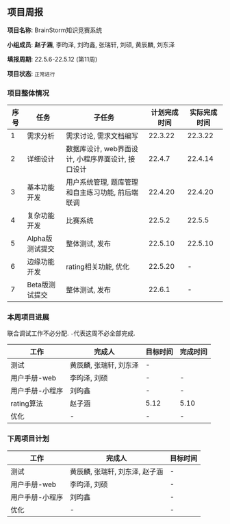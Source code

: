 ## 项目周报

**项目名称**: BrainStorm知识竞赛系统

**小组成员**: **赵子涵**, 李昀泽, 刘昀鑫, 张瑞轩, 刘硕, 黄辰麟, 刘东泽

**填报周期**: 22.5.6-22.5.12 (第11周)

**项目状态**: `正常进行`

### 项目整体情况

| 序号 | 任务            | 子任务                                            | 计划完成时间 | 实际完成时间 |
| ---- | --------------- | ------------------------------------------------- | ------------ | ------------ |
| 1    | 需求分析        | 需求讨论, 需求文档编写                            | 22.3.22      | 22.3.22      |
| 2    | 详细设计        | 数据库设计, web界面设计, 小程序界面设计, 接口设计 | 22.4.7       | 22.4.14      |
| 3    | 基本功能开发    | 用户系统管理, 题库管理和自主练习功能, 前后端联调  | 22.4.20      | 22.4.20      |
| 4    | 复杂功能开发    | 比赛系统                                          | 22.5.2       | 22.5.5       |
| 5    | Alpha版测试提交 | 整体测试, 发布                                    | 22.5.10      | 22.5.10      |
| 6    | 边缘功能开发    | rating相关功能, 优化                              | 22.5.20      | -            |
| 7    | Beta版测试提交  | 整体测试, 发布                                    | 22.6.1       | -            |

### 本周项目进展

联合调试工作不必分配. `-`代表这周不必全部完成.

| 工作                           | 完成人        | 目标时间 | 完成时间 |
| ------------------------------ | ------------- | -------- | -------- |
| 测试 | 黄辰麟, 张瑞轩, 刘东泽 | - |  |
| 用户手册-web    | 李昀泽, 刘硕           | -        | - |
| 用户手册-小程序 | 刘昀鑫                 | -        | - |
| rating算法 | 赵子涵 | 5.12 | 5.10 |
| 优化 | - | - | - |


### 下周项目计划

| 工作            | 完成人                         | 目标时间 |
| --------------- | ------------------------------ | -------- |
| 测试            | 黄辰麟, 张瑞轩, 刘东泽, 赵子涵 | -        |
| 用户手册-web    | 李昀泽, 刘硕                   | -        |
| 用户手册-小程序 | 刘昀鑫                         | -        |
| 优化            | -                              | -        |



